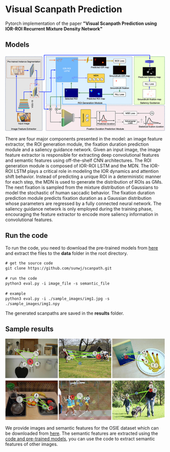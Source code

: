 # Visual Scanpath Prediction
Pytorch implementation of the paper **"Visual Scanpath Prediction using IOR-ROI Recurrent Mixture Density Network"**

## Models

![](figs/overview.png)

There are four major components presented in the model: an image feature extractor, the ROI generation module, the fixation duration prediction module and a saliency guidance network. Given an input image, the image feature extractor is responsible for extracting deep convolutional features and semantic features using off-the-shelf CNN architectures. The ROI generation module is composed of IOR-ROI LSTM and the MDN. The IOR-ROI LSTM plays a critical role in modeling the IOR dynamics and attention shift behavior. Instead of predicting a unique ROI in a deterministic manner for each step, the MDN is used to generate the distribution of ROIs as GMs. The next fixation is sampled from the mixture distribution of Gaussians to model the stochastic of human saccadic behavior. The fixation duration prediction module predicts fixation duration as a Gaussian distribution whose parameters are regressed by a fully connected neural network. The saliency guidance network is only employed during the training phase, encouraging the feature extractor to encode more saliency information in convolutional features.

## Run the code

To run the code, you need to download the pre-trained models from [here](https://mega.nz/file/KvxEXS5Z#p-ZxpjiJ6k9Tj9vxH8CGX0Ec9MQW0SJX_XSeEJcmvW0) and extract the files to the **data** folder in the root directory.

	# get the source code
	git clone https://github.com/sunwj/scanpath.git
	
	# run the code
	python3 eval.py -i image_file -s semantic_file
	
	# example
	python3 eval.py -i ./sample_images/img1.jpg -s ./sample_images/img1.npy

The generated scanpaths are saved in the **results** folder.

## Sample results
![](figs/sample_results.jpg)

We provide images and semantic features for the OSIE dataset which can be downloaded from [here](https://mega.nz/file/CjgE0QQL#rs_i7Dy1BB4b-s8kGrejAG7A-DdFbNfVoZz27RM-cXs). The semantic features are extracted using the [code and pre-trained models](https://github.com/ronghanghu/seg_every_thing), you can use the code to extract semantic features of other images.
